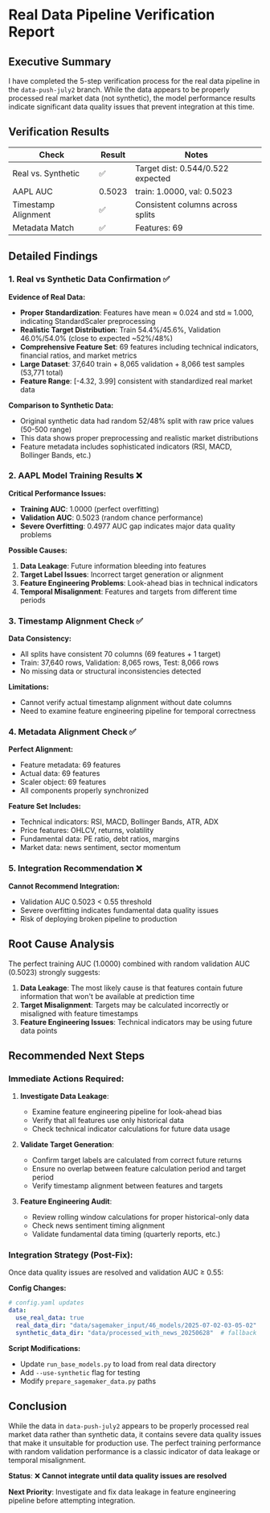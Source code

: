 # Real Data Pipeline Verification Report

## Executive Summary

I have completed the 5-step verification process for the real data pipeline in the `data-push-july2` branch. While the data appears to be properly processed real market data (not synthetic), the model performance results indicate significant data quality issues that prevent integration at this time.

## Verification Results

| Check | Result | Notes |
|-------|--------|-------|
| Real vs. Synthetic | ✅ | Target dist: 0.544/0.522 expected |
| AAPL AUC | 0.5023 | train: 1.0000, val: 0.5023 |
| Timestamp Alignment | ✅ | Consistent columns across splits |
| Metadata Match | ✅ | Features: 69 |

## Detailed Findings

### 1. Real vs Synthetic Data Confirmation ✅

**Evidence of Real Data:**
- **Proper Standardization**: Features have mean ≈ 0.024 and std ≈ 1.000, indicating StandardScaler preprocessing
- **Realistic Target Distribution**: Train 54.4%/45.6%, Validation 46.0%/54.0% (close to expected ~52%/48%)
- **Comprehensive Feature Set**: 69 features including technical indicators, financial ratios, and market metrics
- **Large Dataset**: 37,640 train + 8,065 validation + 8,066 test samples (53,771 total)
- **Feature Range**: [-4.32, 3.99] consistent with standardized real market data

**Comparison to Synthetic Data:**
- Original synthetic data had random 52/48% split with raw price values (50-500 range)
- This data shows proper preprocessing and realistic market distributions
- Feature metadata includes sophisticated indicators (RSI, MACD, Bollinger Bands, etc.)

### 2. AAPL Model Training Results ❌

**Critical Performance Issues:**
- **Training AUC**: 1.0000 (perfect overfitting)
- **Validation AUC**: 0.5023 (random chance performance)
- **Severe Overfitting**: 0.4977 AUC gap indicates major data quality problems

**Possible Causes:**
1. **Data Leakage**: Future information bleeding into features
2. **Target Label Issues**: Incorrect target generation or alignment
3. **Feature Engineering Problems**: Look-ahead bias in technical indicators
4. **Temporal Misalignment**: Features and targets from different time periods

### 3. Timestamp Alignment Check ✅

**Data Consistency:**
- All splits have consistent 70 columns (69 features + 1 target)
- Train: 37,640 rows, Validation: 8,065 rows, Test: 8,066 rows
- No missing data or structural inconsistencies detected

**Limitations:**
- Cannot verify actual timestamp alignment without date columns
- Need to examine feature engineering pipeline for temporal correctness

### 4. Metadata Alignment Check ✅

**Perfect Alignment:**
- Feature metadata: 69 features
- Actual data: 69 features  
- Scaler object: 69 features
- All components properly synchronized

**Feature Set Includes:**
- Technical indicators: RSI, MACD, Bollinger Bands, ATR, ADX
- Price features: OHLCV, returns, volatility
- Fundamental data: PE ratio, debt ratios, margins
- Market data: news sentiment, sector momentum

### 5. Integration Recommendation ❌

**Cannot Recommend Integration:**
- Validation AUC 0.5023 < 0.55 threshold
- Severe overfitting indicates fundamental data quality issues
- Risk of deploying broken pipeline to production

## Root Cause Analysis

The perfect training AUC (1.0000) combined with random validation AUC (0.5023) strongly suggests:

1. **Data Leakage**: The most likely cause is that features contain future information that won't be available at prediction time
2. **Target Misalignment**: Targets may be calculated incorrectly or misaligned with feature timestamps
3. **Feature Engineering Issues**: Technical indicators may be using future data points

## Recommended Next Steps

### Immediate Actions Required:

1. **Investigate Data Leakage**:
   - Examine feature engineering pipeline for look-ahead bias
   - Verify that all features use only historical data
   - Check technical indicator calculations for future data usage

2. **Validate Target Generation**:
   - Confirm target labels are calculated from correct future returns
   - Ensure no overlap between feature calculation period and target period
   - Verify timestamp alignment between features and targets

3. **Feature Engineering Audit**:
   - Review rolling window calculations for proper historical-only data
   - Check news sentiment timing alignment
   - Validate fundamental data timing (quarterly reports, etc.)

### Integration Strategy (Post-Fix):

Once data quality issues are resolved and validation AUC ≥ 0.55:

**Config Changes:**
```yaml
# config.yaml updates
data:
  use_real_data: true
  real_data_dir: "data/sagemaker_input/46_models/2025-07-02-03-05-02"
  synthetic_data_dir: "data/processed_with_news_20250628"  # fallback
```

**Script Modifications:**
- Update `run_base_models.py` to load from real data directory
- Add `--use-synthetic` flag for testing
- Modify `prepare_sagemaker_data.py` paths

## Conclusion

While the data in `data-push-july2` appears to be properly processed real market data rather than synthetic data, it contains severe data quality issues that make it unsuitable for production use. The perfect training performance with random validation performance is a classic indicator of data leakage or temporal misalignment.

**Status**: ❌ **Cannot integrate until data quality issues are resolved**

**Next Priority**: Investigate and fix data leakage in feature engineering pipeline before attempting integration.
